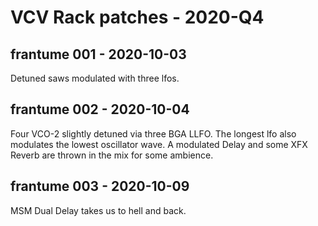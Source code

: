 # VCV Rack patches - 2020-Q4

## frantume 001 - 2020-10-03

Detuned saws modulated with three lfos.

## frantume 002 - 2020-10-04

Four VCO-2 slightly detuned via three BGA LLFO. The longest lfo also modulates the
lowest oscillator wave. A modulated Delay and some XFX Reverb are thrown in the mix
for some ambience.

## frantume 003 - 2020-10-09

MSM Dual Delay takes us to hell and back.
